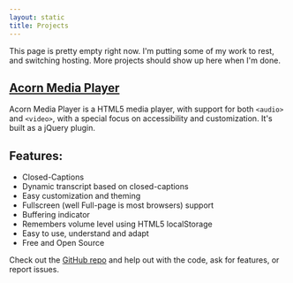 ```yaml
---
layout: static
title: Projects
---
```


<div class="notice">
This page is pretty empty right now. I'm putting some of my work to rest, and switching hosting. More projects should show up here when I'm done.
</div>

[Acorn Media Player](http://ghinda.net/acornmediaplayer/)
---------------------------------------------------------
Acorn Media Player is a HTML5 media player, with support for both `<audio>` and `<video>`, with a special focus on accessibility and customization. It's built as a jQuery plugin.

Features:
---------
* Closed-Captions
* Dynamic transcript based on closed-captions
* Easy customization and theming
* Fullscreen (well Full-page is most browsers) support
* Buffering indicator
* Remembers volume level using HTML5 localStorage
* Easy to use, understand and adapt
* Free and Open Source

Check out the [GitHub repo](https://github.com/ghinda/acornmediaplayer) and help out with the code, ask for features, or report issues.